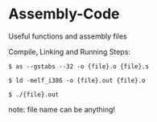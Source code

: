 # Assembly-Code
Useful functions and assembly files

Compile, Linking and Running Steps:

```
$ as --gstabs --32 -o {file}.o {file}.s

$ ld -melf_i386 -o {file}.out {file}.o

$ ./{file}.out
```

note: file name can be anything!
